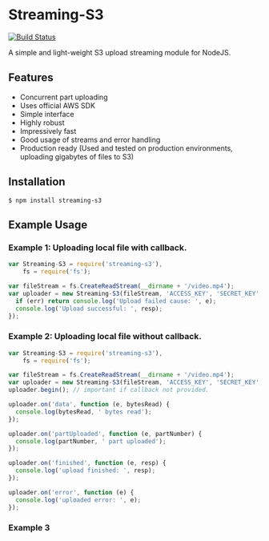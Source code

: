 # Streaming-S3

[![Build Status](https://travis-ci.org/talha-asad/streaming-s3.png?branch=master)](https://travis-ci.org/talha-asad/streaming-s3)

A simple and light-weight S3 upload streaming module for NodeJS.

## Features
* Concurrent part uploading
* Uses official AWS SDK
* Simple interface
* Highly robust
* Impressively fast
* Good usage of streams and error handling
* Production ready (Used and tested on production environments, uploading gigabytes of files to S3)

## Installation

```
$ npm install streaming-s3
```

## Example Usage

### Example 1: Uploading local file with callback.

```js
var Streaming-S3 = require('streaming-s3'),
    fs = require('fs');

var fileStream = fs.CreateReadStream(__dirname + '/video.mp4');
var uploader = new Streaming-S3(fileStream, 'ACCESS_KEY', 'SECRET_KEY', {Bucket: 'example.streaming-s3.com', Key: 'video.mp4', ContentType: 'video/mp4'}, function (err, resp) {
  if (err) return console.log('Upload failed cause: ', e);
  console.log('Upload successful: ', resp);
});
```

### Example 2: Uploading local file without callback.

```js
var Streaming-S3 = require('streaming-s3'),
    fs = require('fs');

var fileStream = fs.CreateReadStream(__dirname + '/video.mp4');
var uploader = new Streaming-S3(fileStream, 'ACCESS_KEY', 'SECRET_KEY', {Bucket: 'example.streaming-s3.com', Key: 'video.mp4', ContentType: 'video/mp4'});
uploader.begin(); // important if callback not provided.

uploader.on('data', function (e, bytesRead) {
  console.log(bytesRead, ' bytes read');
});

uploader.on('partUploaded', function (e, partNumber) {
  console.log(partNumber, ' part uploaded');
});

uploader.on('finished', function (e, resp) {
  console.log('upload finished: ', resp);
});

uploader.on('error', function (e) {
  console.log('uploaded error: ', e);
});
```

### Example 3